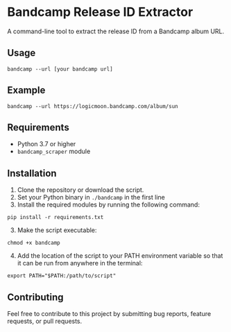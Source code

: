 # Bandcamp Release ID Extractor

A command-line tool to extract the release ID from a Bandcamp album URL.

## Usage

```
bandcamp --url [your bandcamp url]
```

## Example

```
bandcamp --url https://logicmoon.bandcamp.com/album/sun
```

## Requirements

- Python 3.7 or higher
- `bandcamp_scraper` module

## Installation

1. Clone the repository or download the script.
2. Set your Python binary in ``./bandcamp`` in the first line
3. Install the required modules by running the following command:

```
pip install -r requirements.txt
```

3. Make the script executable:

```
chmod +x bandcamp
```

4. Add the location of the script to your PATH environment variable so that it can be run from anywhere in the terminal:

```
export PATH="$PATH:/path/to/script"
```

## Contributing

Feel free to contribute to this project by submitting bug reports, feature requests, or pull requests.